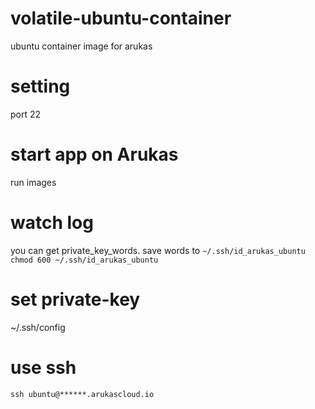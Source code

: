 # volatile-ubuntu-container
ubuntu container image for arukas

# setting
port 22

# start app on Arukas
run images

# watch log
you can get private_key_words.
save words to `~/.ssh/id_arukas_ubuntu`
`chmod 600 ~/.ssh/id_arukas_ubuntu`

# set private-key
~/.ssh/config

# use ssh
`ssh ubuntu@******.arukascloud.io`
